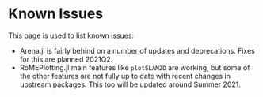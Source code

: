 # Known Issues

This page is used to list known issues:

- Arena.jl is fairly behind on a number of updates and deprecations.  Fixes for this are planned 2021Q2.
- RoMEPlotting.jl main features like `plotSLAM2D` are working, but some of the other features are not fully up to date with recent changes in upstream packages.  This too will be updated around Summer 2021.